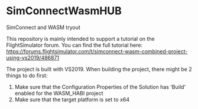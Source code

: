 # SimConnectWasmHUB

 SimConnect and WASM tryout

 This repository is mainly intended to support a tutorial on the FlightSimulator forum. You can find the full tutorial here:
 https://forums.flightsimulator.com/t/simconnect-wasm-combined-project-using-vs2019/486871

 The project is built with VS2019. When building the project, there might be 2 things to do first:
 1) Make sure that the Configuration Properties of the Solution has 'Build' enabled for the WASM_HABI project
 2) Make sure that the target platform is set to x64

 